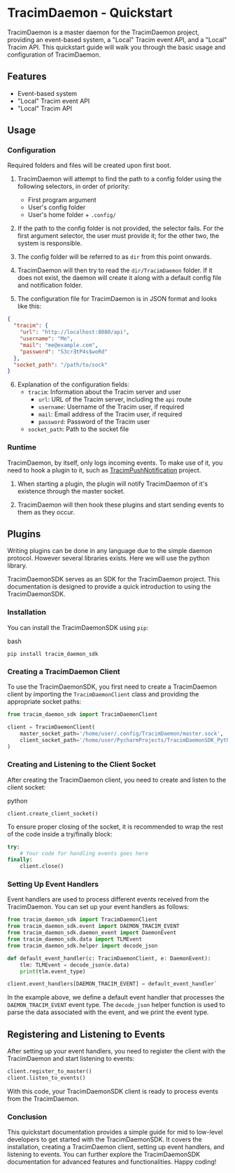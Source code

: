 
# TracimDaemon - Quickstart

TracimDaemon is a master daemon for the TracimDaemon project, providing an event-based system, a "Local" Tracim event API, and a "Local" Tracim API. This quickstart guide will walk you through the basic usage and configuration of TracimDaemon.

## Features

- Event-based system
- "Local" Tracim event API
- "Local" Tracim API

## Usage

### Configuration

Required folders and files will be created upon first boot.

1. TracimDaemon will attempt to find the path to a config folder using the following selectors, in order of priority:
   - First program argument
   - User's config folder
   - User's home folder + `.config/`

2. If the path to the config folder is not provided, the selector fails. For the first argument selector, the user must provide it; for the other two, the system is responsible.

3. The config folder will be referred to as `dir` from this point onwards.

4. TracimDaemon will then try to read the `dir/TracimDaemon` folder. If it does not exist, the daemon will create it along with a default config file and notification folder.

5. The configuration file for TracimDaemon is in JSON format and looks like this:

```json
{
  "tracim": {
    "url": "http://localhost:8080/api",
    "username": "Me",
    "mail": "me@example.com",
    "password": "S3crƎtP4s$woRd"
  },
  "socket_path": "/path/to/sock"
}
```

6. Explanation of the configuration fields:
   - `tracim`: Information about the Tracim server and user
     - `url`: URL of the Tracim server, including the `api` route
     - `username`: Username of the Tracim user, if required
     - `mail`: Email address of the Tracim user, if required
     - `password`: Password of the Tracim user
   - `socket_path`: Path to the socket file

### Runtime

TracimDaemon, by itself, only logs incoming events. To make use of it, you need to hook a plugin to it, such as [TracimPushNotification](https://github.com/Millefeuille42/TracimPushNotification) project.

1. When starting a plugin, the plugin will notify TracimDaemon of it's existence through the master socket.

2. TracimDaemon will then hook these plugins and start sending events to them as they occur.

## Plugins

Writing plugins can be done in any language due to the simple daemon protocol. However several libraries exists. Here we will use the python library.

TracimDaemonSDK serves as an SDK for the TracimDaemon project. This documentation is designed to provide a quick introduction to using the TracimDaemonSDK.

### Installation

You can install the TracimDaemonSDK using `pip`:

bash

`pip install tracim_daemon_sdk` 

### Creating a TracimDaemon Client

To use the TracimDaemonSDK, you first need to create a TracimDaemon client by importing the `TracimDaemonClient` class and providing the appropriate socket paths:

```python
from tracim_daemon_sdk import TracimDaemonClient

client = TracimDaemonClient(
    master_socket_path='/home/user/.config/TracimDaemon/master.sock',
    client_socket_path='/home/user/PycharmProjects/TracimDaemonSDK_Python/tracim_daemon.sock',
)
```

### Creating and Listening to the Client Socket

After creating the TracimDaemon client, you need to create and listen to the client socket:

python

`client.create_client_socket()` 

To ensure proper closing of the socket, it is recommended to wrap the rest of the code inside a try/finally block:

```python
try:
    # Your code for handling events goes here
finally:
    client.close()
```

### Setting Up Event Handlers

Event handlers are used to process different events received from the TracimDaemon. You can set up your event handlers as follows:

```python
from tracim_daemon_sdk import TracimDaemonClient
from tracim_daemon_sdk.event import DAEMON_TRACIM_EVENT
from tracim_daemon_sdk.daemon_event import DaemonEvent
from tracim_daemon_sdk.data import TLMEvent
from tracim_daemon_sdk.helper import decode_json

def default_event_handler(c: TracimDaemonClient, e: DaemonEvent):
    tlm: TLMEvent = decode_json(e.data)
    print(tlm.event_type)

client.event_handlers[DAEMON_TRACIM_EVENT] = default_event_handler` 
```

In the example above, we define a default event handler that processes the `DAEMON_TRACIM_EVENT` event type. The `decode_json` helper function is used to parse the data associated with the event, and we print the event type.

## Registering and Listening to Events

After setting up your event handlers, you need to register the client with the TracimDaemon and start listening to events:

```python
client.register_to_master()
client.listen_to_events()
``` 

With this code, your TracimDaemonSDK client is ready to process events from the TracimDaemon.

### Conclusion

This quickstart documentation provides a simple guide for mid to low-level developers to get started with the TracimDaemonSDK. It covers the installation, creating a TracimDaemon client, setting up event handlers, and listening to events. You can further explore the TracimDaemonSDK documentation for advanced features and functionalities. Happy coding!
